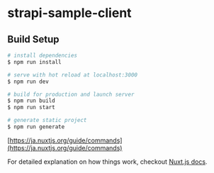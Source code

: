 # strapi-sample-client
  
## Build Setup

``` bash
# install dependencies
$ npm run install

# serve with hot reload at localhost:3000
$ npm run dev

# build for production and launch server
$ npm run build
$ npm run start

# generate static project
$ npm run generate
```
[https://ja.nuxtjs.org/guide/commands](https://ja.nuxtjs.org/guide/commands)  

For detailed explanation on how things work, checkout [Nuxt.js docs](https://nuxtjs.org).